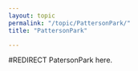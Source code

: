 ```yaml
---
layout: topic
permalink: "/topic/PattersonPark/"
title: "PattersonPark"

---
```


#REDIRECT PatersonPark here.

